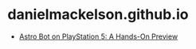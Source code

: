 # danielmackelson.github.io
- [Astro Bot on PlayStation 5: A Hands-On Preview](https://medium.com/p/21779db71734)
